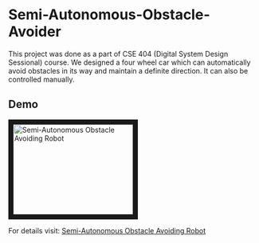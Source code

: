 # Semi-Autonomous-Obstacle-Avoider
This project was done as a part of CSE 404 (Digital System Design Sessional) course. We designed a four wheel car which can automatically avoid obstacles in its way and maintain a definite direction. It can also be controlled manually.

## Demo
<a href="http://www.youtube.com/watch?feature=player_embedded&v=KMNqH8_EU78
" target="_blank"><img src="http://img.youtube.com/vi/KMNqH8_EU78/0.jpg" 
alt="Semi-Autonomous Obstacle Avoiding Robot" width="240" height="180" border="10" /></a>


For details visit: [Semi-Autonomous Obstacle Avoiding Robot](http://cse.buet.ac.bd/common/Project/A1/IFP_2_A1/project.htm)
